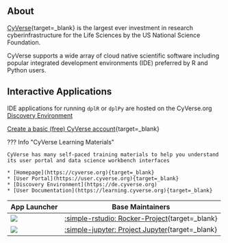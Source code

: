 ## About

[CyVerse](https://cyverse.org){target=_blank} is the largest ever investment in research cyberinfrastructure for the Life Sciences by the US National Science Foundation. 

CyVerse supports a wide array of cloud native scientific software including popular integrated development environments (IDE) preferred by R and Python users. 

## Interactive Applications

IDE applications for running `dplR` or `dplPy` are hosted on the CyVerse.org [Discovery Environment](https://de.cyverse.org)

[Create a basic (free) CyVerse account](https://user.cyverse.org){target=_blank}

??? Info "CyVerse Learning Materials"

    CyVerse has many self-paced training materials to help you understand its user portal and data science workbench interfaces

    * [Homepage](https://cyverse.org){target=_blank}
    * [User Portal](https://user.cyverse.org){target=_blank}
    * [Discovery Environment](https://de.cyverse.org) 
    * [User Documentation](https://learning.cyverse.org){target=_blank} 

| App Launcher | Base Maintainers |
| ------------ |------------------|
| <a href="https://de.cyverse.org/apps/de/3031d3b0-15e7-11ee-847b-008cfa5ae621/launch" target="_blank"><img src="https://img.shields.io/badge/Geospatial-4.3.1-blue?style=plastic&logo=rstudio"></a> | [:simple-rstudio: Rocker-Project](https://rocker-project/images){target=_blank} |
| <a href="https://de.cyverse.org/apps/de/2e0e8a52-ab2d-11ee-9f2f-008cfa5ae621/launch" target="_blank"><img src="https://img.shields.io/badge/openDendro-4.0.1-orange?style=plastic&logo=jupyter"></a> |[:simple-jupyter: Project Jupyter](https://jupyter-docker-stacks.readthedocs.io/en/latest/index.html){target=_blank} |

